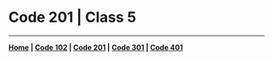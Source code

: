 # Code 201 | Class 5




***

**[Home](README.md) | [Code 102](102.md) | [Code 201](201.md) | [Code 301](301.md) | [Code 401](401.md)**